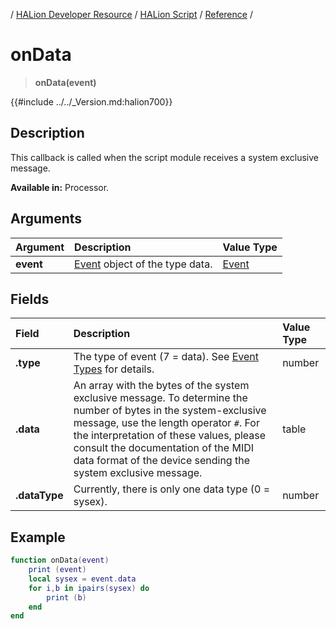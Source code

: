 / [HALion Developer Resource](../../HALion-Developer-Resource.md) / [HALion Script](./HALion-Script.md) / [Reference](./Reference.md) /

# onData

>**onData(event)**

{{#include ../../_Version.md:halion700}}

## Description

This callback is called when the script module receives a system exclusive message.

**Available in:** Processor.

## Arguments

|Argument|Description|Value Type|
|:-|:-|:-|
|**event**|[Event](./Event.md) object of the type data.|[Event](./Event.md)|

## Fields

|Field|Description|Value Type|
|:-|:-|:-|
|**.type**|The type of event (7 = data). See [Event Types](./Event-Types.md) for details.|number|
|**.data**|An array with the bytes of the system exclusive message. To determine the number of bytes in the system-exclusive message, use the length operator ``#``. For the interpretation of these values, please consult the documentation of the MIDI data format of the device sending the system exclusive message.|table|
|**.dataType**|Currently, there is only one data type (0 = sysex).|number|


## Example

```lua
function onData(event)
	print (event)
	local sysex = event.data
	for i,b in ipairs(sysex) do
		print (b)
	end
end
```
